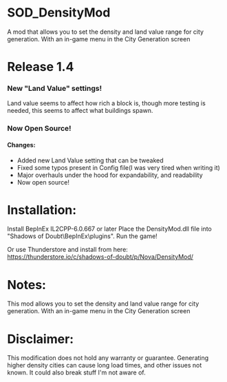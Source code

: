 # SOD_DensityMod
A mod that allows you to set the density and land value range for city generation. With an in-game menu in the City Generation screen


# Release 1.4

### New "Land Value" settings!

Land value seems to affect how rich a block is, though more testing is needed, this seems to affect what buildings spawn.

### Now Open Source!

#### Changes:

- Added new Land Value setting that can be tweaked
- Fixed some typos present in Config file(I was very tired when writing it)
- Major overhauls under the hood for expandability, and readability
- Now open source!

# Installation: 

Install BepInEx IL2CPP-6.0.667 or later
Place the DensityMod.dll file into "Shadows of Doubt\BepInEx\plugins". Run the game!

Or use Thunderstore and install from here: https://thunderstore.io/c/shadows-of-doubt/p/Nova/DensityMod/

# Notes: 

This mod allows you to set the density and land value range for city generation. With an in-game menu in the City Generation screen 

# Disclaimer: 

This modification does not hold any warranty or guarantee. Generating higher density cities can cause long load times, and other issues not known. It could also break stuff I'm not aware of.

